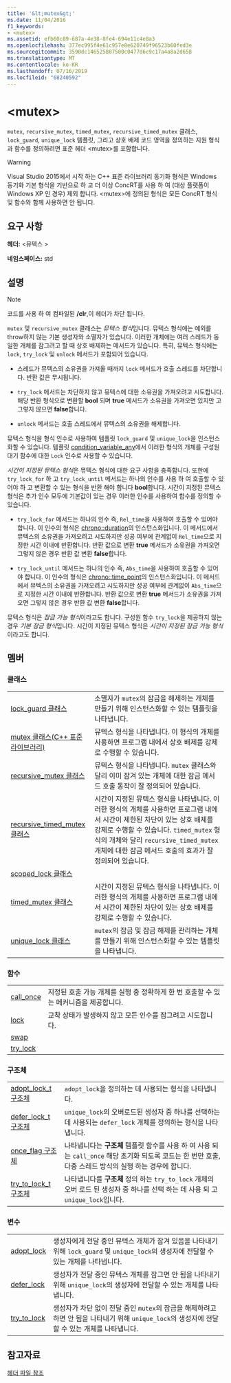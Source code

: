 ```yaml
---
title: '&lt;mutex&gt;'
ms.date: 11/04/2016
f1_keywords:
- <mutex>
ms.assetid: efb60c89-687a-4e38-8fe4-694e11c4e8a3
ms.openlocfilehash: 377ec995f4e61c957e8e620749f96523b60fed3e
ms.sourcegitcommit: 3590dc146525807500c0477d6c9c17a4a8a2d658
ms.translationtype: MT
ms.contentlocale: ko-KR
ms.lasthandoff: 07/16/2019
ms.locfileid: "68240592"
---
```

# <a name="ltmutexgt"></a>&lt;mutex&gt;

`mutex`, `recursive_mutex`, `timed_mutex`, `recursive_timed_mutex` 클래스, `lock_guard`, `unique_lock` 템플릿, 그리고 상호 배제 코드 영역을 정의하는 지원 형식과 함수를 정의하려면 표준 헤더 \<mutex>를 포함합니다.

> [!WARNING]
> Visual Studio 2015에서 시작 하는 C++ 표준 라이브러리 동기화 형식은 Windows 동기화 기본 형식을 기반으로 하 고 더 이상 ConcRT를 사용 하 여 (대상 플랫폼이 Windows XP 인 경우) 제외 합니다. \<mutex>에 정의된 형식은 모든 ConcRT 형식 및 함수와 함께 사용하면 안 됩니다.

## <a name="requirements"></a>요구 사항

**헤더:** \<뮤텍스 >

**네임스페이스:** std

## <a name="remarks"></a>설명

> [!NOTE]
> 코드를 사용 하 여 컴파일된 **/clr**,이 헤더가 차단 됩니다.

`mutex` 및 `recursive_mutex` 클래스는 *뮤텍스 형식*입니다. 뮤텍스 형식에는 예외를 throw하지 않는 기본 생성자와 소멸자가 있습니다. 이러한 개체에는 여러 스레드가 동일한 개체를 잠그려고 할 때 상호 배제하는 메서드가 있습니다. 특히, 뮤텍스 형식에는 `lock`, `try_lock` 및 `unlock` 메서드가 포함되어 있습니다.

- 스레드가 뮤텍스의 소유권을 가져올 때까지 `lock` 메서드가 호출 스레드를 차단합니다. 반환 값은 무시됩니다.

- `try_lock` 메서드는 차단하지 않고 뮤텍스에 대한 소유권을 가져오려고 시도합니다. 해당 반환 형식으로 변환할 **bool** 되며 **true** 메서드가 소유권을 가져오면 있지만 고 그렇지 않으면 **false**합니다.

- `unlock` 메서드는 호출 스레드에서 뮤텍스의 소유권을 해제합니다.

뮤텍스 형식을 형식 인수로 사용하여 템플릿 `lock_guard` 및 `unique_lock`을 인스턴스화할 수 있습니다. 템플릿 [condition_variable_any](../standard-library/condition-variable-any-class.md)에서 이러한 형식의 개체를 구성원 대기 함수에 대한 `Lock` 인수로 사용할 수 있습니다.

*시간이 지정된 뮤텍스 형식*은 뮤텍스 형식에 대한 요구 사항을 충족합니다. 또한에 `try_lock_for` 하 고 `try_lock_until` 메서드는 하나의 인수를 사용 하 여 호출할 수 있어야 하 고 변환할 수 있는 형식을 반환 해야 합니다 **bool**합니다. 시간이 지정된 뮤텍스 형식은 추가 인수 모두에 기본값이 있는 경우 이러한 인수를 사용하여 함수를 정의할 수 있습니다.

- `try_lock_for` 메서드는 하나의 인수 즉, `Rel_time`을 사용하여 호출할 수 있어야 합니다. 이 인수의 형식은 [chrono::duration](../standard-library/duration-class.md)의 인스턴스화입니다. 이 메서드에서 뮤텍스의 소유권을 가져오려고 시도하지만 성공 여부에 관계없이 `Rel_time`으로 지정한 시간 이내에 반환합니다. 반환 값으로 변환 **true** 메서드가 소유권을 가져오면 그렇지 않은 경우 반환 값 변환 **false**합니다.

- `try_lock_until` 메서드는 하나의 인수 즉, `Abs_time`을 사용하여 호출할 수 있어야 합니다. 이 인수의 형식은 [chrono::time_point](../standard-library/time-point-class.md)의 인스턴스화입니다. 이 메서드에서 뮤텍스의 소유권을 가져오려고 시도하지만 성공 여부에 관계없이 `Abs_time`으로 지정한 시간 이내에 반환합니다. 반환 값으로 변환 **true** 메서드가 소유권을 가져오면 그렇지 않은 경우 반환 값 변환 **false**합니다.

뮤텍스 형식은 *잠금 가능 형식*이라고도 합니다. 구성원 함수 `try_lock`을 제공하지 않는 경우 *기본 잠금 형식*입니다. 시간이 지정된 뮤텍스 형식은 *시간이 지정된 잠금 가능 형식*이라고도 합니다.

## <a name="members"></a>멤버

### <a name="classes"></a>클래스

|||
|-|-|
|[lock_guard 클래스](../standard-library/lock-guard-class.md)|소멸자가 `mutex`의 잠금을 해제하는 개체를 만들기 위해 인스턴스화할 수 있는 템플릿을 나타냅니다.|
|[mutex 클래스(C++ 표준 라이브러리)](../standard-library/mutex-class-stl.md)|뮤텍스 형식을 나타냅니다. 이 형식의 개체를 사용하면 프로그램 내에서 상호 배제를 강제로 수행할 수 있습니다.|
|[recursive_mutex 클래스](../standard-library/recursive-mutex-class.md)|뮤텍스 형식을 나타냅니다. `mutex` 클래스와 달리 이미 잠겨 있는 개체에 대한 잠금 메서드 호출 동작이 잘 정의되어 있습니다.|
|[recursive_timed_mutex 클래스](../standard-library/recursive-timed-mutex-class.md)|시간이 지정된 뮤텍스 형식을 나타냅니다. 이러한 형식의 개체를 사용하면 프로그램 내에서 시간이 제한된 차단이 있는 상호 배제를 강제로 수행할 수 있습니다. `timed_mutex` 형식의 개체와 달리 `recursive_timed_mutex` 개체에 대한 잠금 메서드 호출의 효과가 잘 정의되어 있습니다.|
|[scoped_lock 클래스](../standard-library/scoped-lock-class.md)||
|[timed_mutex 클래스](../standard-library/timed-mutex-class.md)|시간이 지정된 뮤텍스 형식을 나타냅니다. 이러한 형식의 개체를 사용하면 프로그램 내에서 시간이 제한된 차단이 있는 상호 배제를 강제로 수행할 수 있습니다.|
|[unique_lock 클래스](../standard-library/unique-lock-class.md)|`mutex`의 잠금 및 잠금 해제를 관리하는 개체를 만들기 위해 인스턴스화할 수 있는 템플릿을 나타냅니다.|

### <a name="functions"></a>함수

|||
|-|-|
|[call_once](../standard-library/mutex-functions.md#call_once)|지정된 호출 가능 개체를 실행 중 정확하게 한 번 호출할 수 있는 메커니즘을 제공합니다.|
|[lock](../standard-library/mutex-functions.md#lock)|교착 상태가 발생하지 않고 모든 인수를 잠그려고 시도합니다.|
|[swap](../standard-library/mutex-functions.md#swap)||
|[try_lock](../standard-library/mutex-functions.md#try_lock)||

### <a name="structs"></a>구조체

|||
|-|-|
|[adopt_lock_t 구조체](../standard-library/adopt-lock-t-structure.md)|`adopt_lock`을 정의하는 데 사용되는 형식을 나타냅니다.|
|[defer_lock_t 구조체](../standard-library/defer-lock-t-structure.md)|`unique_lock`의 오버로드된 생성자 중 하나를 선택하는 데 사용되는 `defer_lock` 개체를 정의하는 형식을 나타냅니다.|
|[once_flag 구조체](../standard-library/once-flag-structure.md)|나타냅니다는 **구조체** 템플릿 함수를 사용 하 여 사용 되는 `call_once` 해당 초기화 되도록 코드는 한 번만 호출, 다중 스레드 방식의 실행 하는 경우에 합니다.|
|[try_to_lock_t 구조체](../standard-library/try-to-lock-t-structure.md)|나타냅니다를 **구조체** 정의 하는 `try_to_lock` 개체의 오버 로드 된 생성자 중 하나를 선택 하는 데 사용 되 고 `unique_lock`입니다.|

### <a name="variables"></a>변수

|||
|-|-|
|[adopt_lock](../standard-library/mutex-functions.md#adopt_lock)|생성자에게 전달 중인 뮤텍스 개체가 잠겨 있음을 나타내기 위해 `lock_guard` 및 `unique_lock`의 생성자에 전달할 수 있는 개체를 나타냅니다.|
|[defer_lock](../standard-library/mutex-functions.md#defer_lock)|생성자가 전달 중인 뮤텍스 개체를 잠그면 안 됨을 나타내기 위해 `unique_lock`의 생성자에 전달할 수 있는 개체를 나타냅니다.|
|[try_to_lock](../standard-library/mutex-functions.md#try_to_lock)|생성자가 차단 없이 전달 중인 `mutex`의 잠금을 해제하려고 하면 안 됨을 나타내기 위해 `unique_lock`의 생성자에 전달할 수 있는 개체를 나타냅니다.|

## <a name="see-also"></a>참고자료

[헤더 파일 참조](../standard-library/cpp-standard-library-header-files.md)<br/>
